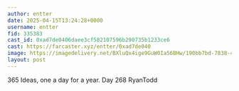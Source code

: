 ```yaml
---
author: entter
date: 2025-04-15T13:24:28+0000
username: entter
fid: 335383
cast_id: 0xad7de0406daee3cf582107596b290735b1233ce6
cast: https://farcaster.xyz/entter/0xad7de040
image: https://imagedelivery.net/BXluQx4ige9GuW0Ia56BHw/190bb7bd-7838-49d1-b7d9-f57c15bdf500/original
layout: post
---
```


365 Ideas, one a day for a year. Day 268
RyanTodd

<img src='https://imagedelivery.net/BXluQx4ige9GuW0Ia56BHw/190bb7bd-7838-49d1-b7d9-f57c15bdf500/original' alt='' referrerpolicy='no-referrer'/>
